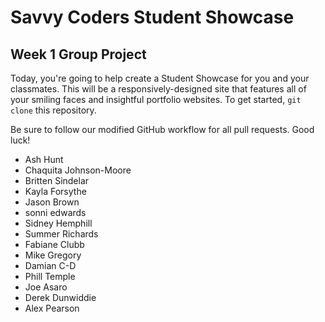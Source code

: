 # Savvy Coders Student Showcase
## Week 1 Group Project

Today, you're going to help create a Student Showcase for you and your classmates. This will be a responsively-designed site that features all of your smiling faces and insightful portfolio websites. To get started, `git clone` this repository. 

Be sure to follow our modified GitHub workflow for all pull requests. Good luck!

- Ash Hunt
- Chaquita Johnson-Moore
- Britten Sindelar
- Kayla Forsythe
- Jason Brown
- sonni edwards
- Sidney Hemphill
- Summer Richards
- Fabiane Clubb
- Mike Gregory
- Damian C-D
- Phill Temple
- Joe Asaro
- Derek Dunwiddie
- Alex Pearson
